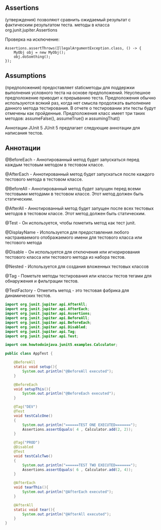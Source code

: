 ## Assertions 
(утверждения) позволяют сравнить ожидаемый результат с фактическим результатом теста.
          методы в класса org.junit.jupiter.Assertions


Проверка на исключение:
```
Assertions.assertThrows(IllegalArgumentException.class, () -> {
    MyObj obj = new MyObj();
    obj.doSomthing();
});
```

## Assumptions 
(предположения) предоставляет staticметоды для поддержки выполнения условного теста на основе предположений. Неуспешное предположение приводит к прерыванию теста.
          Предположения обычно используются всякий раз, когда нет смысла продолжать выполнение данного метода тестирования. В отчете о тестировании эти тесты будут отмечены как пройденные.
          Предположения класс имеет три таких методов: assumeFalse(), assumeTrue() и assumingThat()

Аннотации JUnit 5
JUnit 5 предлагает следующие аннотации для написания тестов.

## Аннотации

@BeforeEach - Аннотированный метод будет запускаться перед каждым тестовым методом в тестовом классе.

@AfterEach - Аннотированный метод будет запускаться после каждого тестового метода в тестовом классе.

@BeforeAll - Аннотированный метод будет запущен перед всеми тестовыми методами в тестовом классе. Этот метод должен быть статическим. 

@AfterAll - Аннотированный метод будет запущен после всех тестовых методов в тестовом классе. Этот метод должен быть статическим.

@Test - Он используется, чтобы пометить метод как тест junit.

@DisplayName - Используется для предоставления любого настраиваемого отображаемого имени для тестового класса или тестового метода

@Disable - Он используется для отключения или игнорирования тестового класса или тестового метода из набора тестов.

@Nested - Используется для создания вложенных тестовых классов

@Tag - Пометьте методы тестирования или классы тестов тегами для обнаружения и фильтрации тестов.

@TestFactory - Отметить метод - это тестовая фабрика для динамических тестов.

```java
import org.junit.jupiter.api.AfterAll;
import org.junit.jupiter.api.AfterEach;
import org.junit.jupiter.api.Assertions;
import org.junit.jupiter.api.BeforeAll;
import org.junit.jupiter.api.BeforeEach;
import org.junit.jupiter.api.Disabled;
import org.junit.jupiter.api.Tag;
import org.junit.jupiter.api.Test;

import com.howtodoinjava.junit5.examples.Calculator;

public class AppTest {

    @BeforeAll
    static void setup(){
        System.out.println("@BeforeAll executed");
    }

    @BeforeEach
    void setupThis(){
        System.out.println("@BeforeEach executed");
    }

    @Tag("DEV")
    @Test
    void testCalcOne()
    {
        System.out.println("======TEST ONE EXECUTED=======");
        Assertions.assertEquals( 4 , Calculator.add(2, 2));
    }

    @Tag("PROD")
    @Disabled
    @Test
    void testCalcTwo()
    {
        System.out.println("======TEST TWO EXECUTED=======");
        Assertions.assertEquals( 6 , Calculator.add(2, 4));
    }

    @AfterEach
    void tearThis(){
        System.out.println("@AfterEach executed");
    }

    @AfterAll
    static void tear(){
        System.out.println("@AfterAll executed");
    }
}
```
